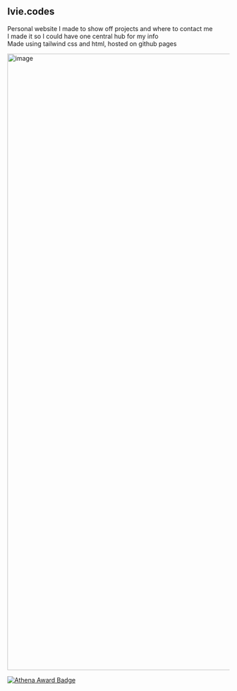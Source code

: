 ## Ivie.codes

Personal website I made to show off projects and where to contact me 
<br>
I made it so I could have one central hub for my info
<br>
Made using tailwind css and html, hosted on github pages
<br>

<img width="2180" height="1396" alt="image" src="https://github.com/user-attachments/assets/82810e62-aa8c-4436-9981-73073951618a" />

[![Athena Award Badge](https://img.shields.io/endpoint?url=https%3A%2F%2Faward.athena.hackclub.com%2Fapi%2Fbadge)](https://award.athena.hackclub.com?utm_source=readme)
